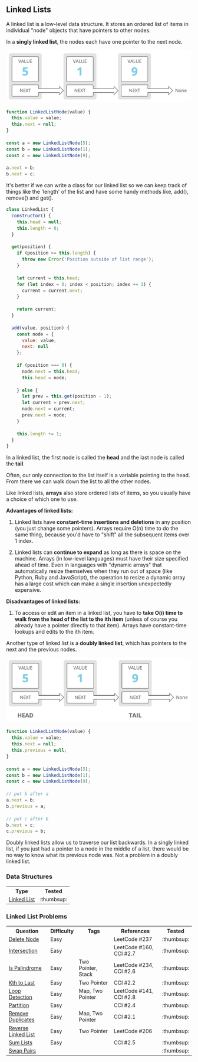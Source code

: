 
## Linked Lists

A linked list is a low-level data structure. It stores an ordered list of items in individual "node" objects that have pointers to other nodes.

In a **singly linked list**, the nodes each have one pointer to the next node.

<p align="center">
<img src="images/singly_linked_list.png" width="500" />
</p>

```javascript
function LinkedListNode(value) {
  this.value = value;
  this.next = null;
}

const a = new LinkedListNode(5);
const b = new LinkedListNode(1);
const c = new LinkedListNode(9);

a.next = b;
b.next = c;
```

It's better if we can write a class for our linked list so we can keep track of things like the 'length' of the list and have some handy methods like, add(), remove() and get().

```javascript
class LinkedList {
  constructor() {
    this.head = null;
    this.length = 0;
  }

  get(position) {
    if (position >= this.length) {
      throw new Error('Position outside of list range');
    }

    let current = this.head;
    for (let index = 0; index < position; index += 1) {
      current = current.next;
    }

    return current;
  }

  add(value, position) {
    const node = {
      value: value,
      next: null
    };

    if (position === 0) {
      node.next = this.head;
      this.head = node;

    } else {
      let prev = this.get(position - 1);
      let current = prev.next;
      node.next = current;
      prev.next = node;
    }

    this.length += 1;
  }  
}

```

In a linked list, the first node is called the **head** and the last node is called the **tail**.

Often, our only connection to the list itself is a variable pointing to the head. From there we can walk down the list to all the other nodes.

Like linked lists, **arrays** also store ordered lists of items, so you usually have a choice of which one to use.

**Advantages of linked lists:**

1. Linked lists have **constant-time insertions and deletions** in any position (you just change some pointers). Arrays require O(n) time to do the same thing, because you'd have to "shift" all the subsequent items over 1 index.

2. Linked lists can **continue to expand** as long as there is space on the machine. Arrays (in low-level languages) must have their size specified ahead of time. Even in languages with "dynamic arrays" that automatically resize themselves when they run out of space (like Python, Ruby and JavaScript), the operation to resize a dynamic array has a large cost which can make a single insertion unexpectedly expensive.

**Disadvantages of linked lists:**

1. To access or edit an item in a linked list, you have to **take O(i) time to walk from the head of the list to the ith item** (unless of course you already have a pointer directly to that item). Arrays have constant-time lookups and edits to the ith item.

Another type of linked list is a **doubly linked list**, which has pointers to the next and the previous nodes.

<p align="center">
<img src="images/doubly_linked_list.png" width="500" />
</p>

```javascript
function LinkedListNode(value) {
  this.value = value;
  this.next = null;
  this.previous = null;
}

const a = new LinkedListNode(5);
const b = new LinkedListNode(1);
const c = new LinkedListNode(9);

// put b after a
a.next = b;
b.previous = a;

// put c after b
b.next = c;
c.previous = b;
```

Doubly linked lists allow us to traverse our list backwards. In a singly linked list, if you just had a pointer to a node in the middle of a list, there would be no way to know what its previous node was. Not a problem in a doubly linked list.

### Data Structures

<table>
  <!-- header -->
  <tr>
    <th>Type</th>
    <th>Tested</th>
  </tr>

  <!-- entries -->
  <tr>
    <td><a href="../class/linked_list/linked_list.js">Linked List</a></td>
    <td>:thumbsup:</td>
  </tr>

</table>

### Linked List Problems

<table>
  <!-- header -->
  <tr>
    <th>Question</th>
    <th>Difficulty</th>
    <th>Tags</th>
    <th>References</th>
    <th>Tested</th>
  </tr>

  <!-- entries -->
  <tr>
    <td><a href="../questions/delete_node/delete_node.js">Delete Node</a></td>
    <td>Easy</td>
    <td></td>
    <td>LeetCode #237</td>
    <td>:thumbsup:</td>
  </tr>

  <tr>
    <td><a href="../questions/intersection/intersection.js">Intersection</a></td>
    <td>Easy</td>
    <td></td>
    <td>LeetCode #160, CCI #2.7</td>
    <td>:thumbsup:</td>
  </tr>

  <tr>
    <td><a href="../questions/is_palindrome/is_palindrome.js">Is Palindrome</a></td>
    <td>Easy</td>
    <td>Two Pointer, Stack</td>
    <td>LeetCode #234, CCI #2.6</td>
    <td>:thumbsup:</td>
  </tr>

  <tr>
    <td><a href="../questions/kth_to_last/kth_to_last.js">Kth to Last</a></td>
    <td>Easy</td>
    <td>Two Pointer</td>
    <td>CCI #2.2</td>
    <td>:thumbsup:</td>
  </tr>

  <tr>
    <td><a href="../questions/loop_detection/loop_detection.js">Loop Detection</a></td>
    <td>Easy</td>
    <td>Map, Two Pointer</td>
    <td>LeetCode #141, CCI #2.8</td>
    <td>:thumbsup:</td>
  </tr>

  <tr>
    <td><a href="../questions/partition/partition.js">Partition</a></td>
    <td>Easy</td>
    <td></td>
    <td>CCI #2.4</td>
    <td>:thumbsup:</td>
  </tr>

  <tr>
    <td><a href="../questions/remove_duplicates/remove_duplicates.js">Remove Duplicates</a></td>
    <td>Easy</td>
    <td>Map, Two Pointer</td>
    <td>CCI #2.1</td>
    <td>:thumbsup:</td>
  </tr>

  <tr>
    <td><a href="../questions/reverse_linked_list/reverse_linked_list.js">Reverse Linked List</a></td>
    <td>Easy</td>
    <td>Two Pointer</td>
    <td>LeetCode #206</td>
    <td>:thumbsup:</td>
  </tr>

  <tr>
    <td><a href="../questions/sum_lists/sum_lists.js">Sum Lists</a></td>
    <td>Easy</td>
    <td></td>
    <td>CCI #2.5</td>
    <td>:thumbsup:</td>
  </tr>

  <tr>
    <td><a href="../questions/swap_pairs/swap_pairs.js">Swap Pairs</a></td>
    <td></td>
    <td></td>
    <td></td>
    <td>:thumbsup:</td>
  </tr>

</table>
